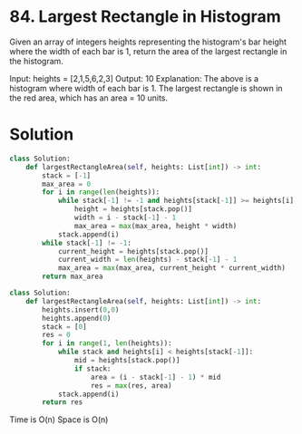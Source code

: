 # 84. Largest Rectangle in Histogram
Given an array of integers heights representing the histogram's bar height where the width of each bar is 1, return the area of the largest rectangle in the histogram.

Input: heights = [2,1,5,6,2,3]
Output: 10
Explanation: The above is a histogram where width of each bar is 1.
The largest rectangle is shown in the red area, which has an area = 10 units.

# Solution

```python
class Solution:
    def largestRectangleArea(self, heights: List[int]) -> int:
        stack = [-1]
        max_area = 0
        for i in range(len(heights)):
            while stack[-1] != -1 and heights[stack[-1]] >= heights[i]:
                height = heights[stack.pop()]
                width = i - stack[-1] - 1
                max_area = max(max_area, height * width)
            stack.append(i)
        while stack[-1] != -1:
            current_height = heights[stack.pop()]
            current_width = len(heights) - stack[-1] - 1
            max_area = max(max_area, current_height * current_width)
        return max_area
```


```python
class Solution:
    def largestRectangleArea(self, heights: List[int]) -> int:
        heights.insert(0,0)
        heights.append(0)
        stack = [0]
        res = 0
        for i in range(1, len(heights)):
            while stack and heights[i] < heights[stack[-1]]:
                mid = heights[stack.pop()]
                if stack:
                    area = (i - stack[-1] - 1) * mid
                    res = max(res, area)
            stack.append(i)
        return res
```

Time is O(n) Space is O(n)

